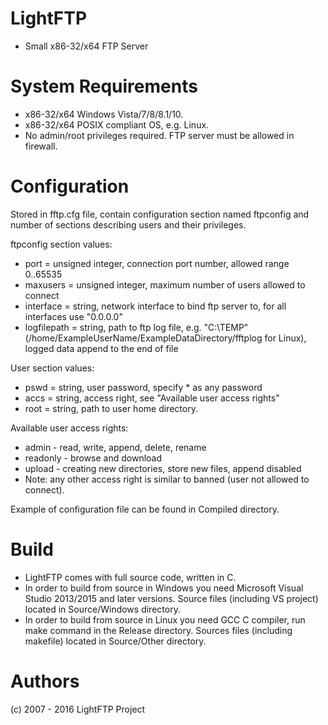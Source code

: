 # LightFTP
* Small x86-32/x64 FTP Server

# System Requirements

* x86-32/x64 Windows Vista/7/8/8.1/10.
* x86-32/x64 POSIX compliant OS, e.g. Linux.
* No admin/root privileges required. FTP server must be allowed in firewall.

# Configuration

Stored in fftp.cfg file, contain configuration section named ftpconfig and number of sections describing users and their privileges. 

ftpconfig section values:
* port = unsigned integer, connection port number, allowed range 0..65535
* maxusers = unsigned integer, maximum number of users allowed to connect
* interface = string, network interface to bind ftp server to, for all interfaces use "0.0.0.0"
* logfilepath = string, path to ftp log file, e.g. "C:\TEMP" (/home/ExampleUserName/ExampleDataDirectory/fftplog for Linux), logged data append to the end of file

User section values:
* pswd = string, user password, specify * as any password
* accs = string, access right, see "Available user access rights"
* root = string, path to user home directory.

Available user access rights:
* admin - read, write, append, delete, rename
* readonly - browse and download
* upload - creating new directories, store new files, append disabled
* Note: any other access right is similar to banned (user not allowed to connect).

Example of configuration file can be found in Compiled directory.

# Build 

* LightFTP comes with full source code, written in C.
* In order to build from source in Windows you need Microsoft Visual Studio 2013/2015 and later versions. Source files (including VS project) located in Source/Windows directory.
* In order to build from source in Linux you need GCC C compiler, run make command in the Release directory. Sources files (including makefile) located in Source/Other directory.

# Authors

(c) 2007 - 2016 LightFTP Project

